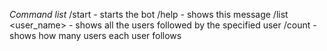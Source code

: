 *Command list*
/start \- starts the bot
/help \- shows this message
/list \<user\_name\> \- shows all the users followed by the specified user
/count \- shows how many users each user follows